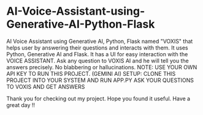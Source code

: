 # AI-Voice-Assistant-using-Generative-AI-Python-Flask
AI Voice Assistant using Generative AI, Python, Flask named "VOXIS" that helps user by answering their questions and interacts with them. 
It uses Python, Generative AI and Flask. It has a UI for easy interaction with the VOICE ASSISTANT.
Ask any question to VOXIS AI and he will tell you the answers precisely. No blabbering or hallucinations.
NOTE: USE YOUR OWN API KEY TO RUN THIS PROJECT. (GEMINI AI)
SETUP: 
CLONE THIS PROJECT INTO YOUR SYSTEM AND RUN APP.PY
ASK YOUR QUESTIONS TO VOXIS AND GET ANSWERS

Thank you for checking out my project. Hope you found it useful.
Have a great day !!
